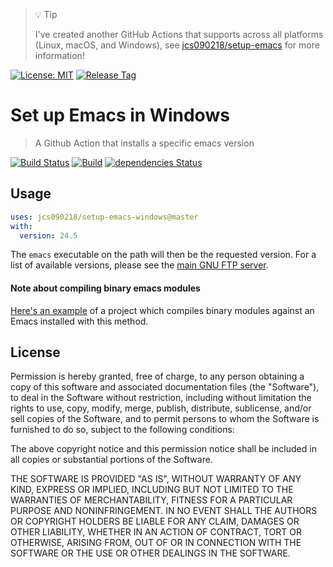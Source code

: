 > 💡 Tip
>
> I've created another GitHub Actions that supports across all platforms (Linux, macOS, and Windows),
> see [jcs090218/setup-emacs](https://github.com/jcs090218/setup-emacs) for more information!

[![License: MIT](https://img.shields.io/badge/License-MIT-green.svg)](https://opensource.org/licenses/MIT)
[![Release Tag](https://img.shields.io/github/tag/jcs090218/setup-emacs-windows.svg?label=release&logo=github)](https://github.com/jcs090218/setup-emacs-windows/releases/latest)

# Set up Emacs in Windows
> A Github Action that installs a specific emacs version

[![Build Status](https://github.com/jcs090218/setup-emacs-windows/workflows/CI/badge.svg)](https://github.com/jcs090218/setup-emacs-windows/actions)
[![Build](https://github.com/jcs090218/setup-emacs-windows/actions/workflows/build.yml/badge.svg)](https://github.com/jcs090218/setup-emacs-windows/actions/workflows/build.yml)
[![dependencies Status](https://status.david-dm.org/gh/jcs090218/setup-emacs-windows.svg)](https://david-dm.org/jcs090218/setup-emacs-windows)

## Usage

```yaml
uses: jcs090218/setup-emacs-windows@master
with:
  version: 24.5
```

The `emacs` executable on the path will then be the requested
version. For a list of available versions, please see the
[main GNU FTP server](https://ftp.gnu.org/gnu/emacs/windows/).

#### Note about compiling binary emacs modules

[Here's an example](https://github.com/xuchunyang/strptime.el) of a project which
compiles binary modules against an Emacs installed with this method.

## License

Permission is hereby granted, free of charge, to any person obtaining a copy
of this software and associated documentation files (the "Software"), to deal
in the Software without restriction, including without limitation the rights
to use, copy, modify, merge, publish, distribute, sublicense, and/or sell
copies of the Software, and to permit persons to whom the Software is
furnished to do so, subject to the following conditions:

The above copyright notice and this permission notice shall be included in all
copies or substantial portions of the Software.

THE SOFTWARE IS PROVIDED "AS IS", WITHOUT WARRANTY OF ANY KIND, EXPRESS OR
IMPLIED, INCLUDING BUT NOT LIMITED TO THE WARRANTIES OF MERCHANTABILITY,
FITNESS FOR A PARTICULAR PURPOSE AND NONINFRINGEMENT. IN NO EVENT SHALL THE
AUTHORS OR COPYRIGHT HOLDERS BE LIABLE FOR ANY CLAIM, DAMAGES OR OTHER
LIABILITY, WHETHER IN AN ACTION OF CONTRACT, TORT OR OTHERWISE, ARISING FROM,
OUT OF OR IN CONNECTION WITH THE SOFTWARE OR THE USE OR OTHER DEALINGS IN THE
SOFTWARE.
